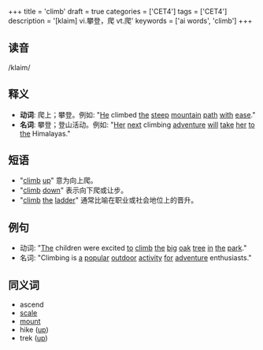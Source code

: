 +++
title = 'climb'
draft = true
categories = ['CET4']
tags = ['CET4']
description = '[klaim] vi.攀登，爬 vt.爬'
keywords = ['ai words', 'climb']
+++

## 读音
/klaim/

## 释义
- **动词**: 爬上；攀登。例如: "[He](/post/he/) climbed [the](/post/the/) [steep](/post/steep/) [mountain](/post/mountain/) [path](/post/path/) [with](/post/with/) [ease](/post/ease/)."
- **名词**: 攀登；登山活动。例如: "[Her](/post/her/) [next](/post/next/) climbing [adventure](/post/adventure/) [will](/post/will/) [take](/post/take/) [her](/post/her/) [to](/post/to/) [the](/post/the/) Himalayas."

## 短语
- "[climb](/post/climb/) [up](/post/up/)" 意为向上爬。
- "[climb](/post/climb/) [down](/post/down/)" 表示向下爬或让步。
- "[climb](/post/climb/) [the](/post/the/) [ladder](/post/ladder/)" 通常比喻在职业或社会地位上的晋升。

## 例句
- 动词: "[The](/post/the/) children were excited [to](/post/to/) [climb](/post/climb/) [the](/post/the/) [big](/post/big/) [oak](/post/oak/) [tree](/post/tree/) [in](/post/in/) [the](/post/the/) [park](/post/park/)."
- 名词: "Climbing is [a](/post/a/) [popular](/post/popular/) [outdoor](/post/outdoor/) [activity](/post/activity/) [for](/post/for/) [adventure](/post/adventure/) enthusiasts."

## 同义词
- ascend
- [scale](/post/scale/)
- [mount](/post/mount/)
- hike ([up](/post/up/))
- trek ([up](/post/up/))
